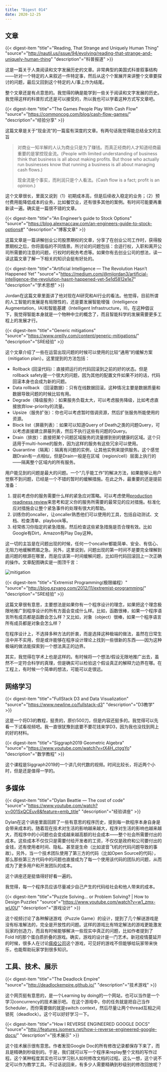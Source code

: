 ```yaml
---
title: "Digest 014"
date: 2020-12-25
---
```


## 文章
{{< digest-item "title"="Reading, That Strange and Uniquely Human Thing" "source"="http://nautil.us/issue/94/evolving/reading-that-strange-and-uniquely-human-thing" "description"="科普报道" >}}

这是一篇关于人类阅读和文字发展历史的文章。非常典型的美国式科普叙事结构——针对一个特定的人来叙述一件特定事，然后从这个个案展开来讲整个文章要探讨的问题，最后又回到这个特定的人/事上作为结尾。

整个文章还是有点意思的。我觉得的确是能学到一些关于阅读和文字发展的历史。我觉得这样的科普形式还是可以接受的，所以我也可以学着这种方式写文章吧。

{{< digest-item "title"="The Games People Play With Cash Flow" "source"="https://commoncog.com/blog/cash-flow-games/" "description"="经验分享" >}}

这篇文章是关于“现金流”的一篇蛮有深度的文章。有两句话我觉得能总结全文的主旨

> 对商业一知半解的人认为商业只是为了赚钱。而真正经商的人才知道经商最重要的是掌控现金流。(People with limited understanding of business think that business is all about making profits. But those who actually run businesses know that running a business is all about managing cash flows.)
>
> 现金流是个事实，而利润只是个人看法。(Cash flow is a fact; profit is an opinion.)

这个文章很长，里面又说到（1）初期成本高，但是后续收入稳定的业务；（2）预付费用能降低成本的业务，比如餐饮业，还有很多其他的案例。有时间可能要再重新读一遍。确实是一篇很不错的文章。

{{< digest-item "title"="An Engineer’s guide to Stock Options" "source"="https://blog.alexmaccaw.com/an-engineers-guide-to-stock-options#" "description"="博客文章" >}}

这篇文章是一篇讲解创业公司股票期权的文章，分享了在创业公司工作时，获得股票期权之后，你将面临的不同情景。所讨论的问题包括：合适行权，入职和离开公司所需要的注意的问题，行权时的税务考虑等。如果你有去创业公司的想法，读一读这篇文章了解一下相关的知识会挺有好处的。

{{< digest-item "title"="Artificial Intelligence — The Revolution Hasn’t Happened Yet" "source"="https://medium.com/@mijordan3/artificial-intelligence-the-revolution-hasnt-happened-yet-5e1d5812e1e7" "description"="学术思想" >}}

Jordan在这篇文章里面讲了他对现在AI研究和AI行业的看法。他觉得，目前所谓的人工智能的发展是有局限性的，还是要发展智能增强（Intelligence Augmentation，IA)和智能基建（Intelligent Infrastructure，II)。在这种倡议下，我觉得智能本身就是一个物种中立的概念了，而且智能科学的发展需要更多工程上的发展才行。


{{< digest-item "title"="Generic mitigations" "source"="https://www.oreilly.com/content/generic-mitigations/" "description"="SRE经验" >}}

这个文章介绍了一些在运营出现问题的时候可以使用的比较“通用”的缓解方案（mitigation plan）。这里提到的方法包括：
* Rollback (回滚代码)：直接把运行的代码回滚到之前的好的状态。但是rollback safety是一个很大的问题，因为其他的配置文件如果不对的话，代码回滚本身也会成为新的问题。
* Data rollback （回滚数据）：只有在线数据回滚。这种情况主要是数据质量和数据导致问题的时候比较有用。
* Degrade（降级服务）：如果服务负载太大，可以考虑服务降级，比如考虑直接放弃low-priority的流量。
* Upsize（服务扩张）：你也可以考虑暂时借调资源，然后扩张服务所能使用的资源。
* Block list（屏蔽列表）：如果可以知道Query of Death之类的问题Query，可以考虑直接建立屏蔽列表，然后不执行这些有问题的Query。
* Drain（排放）：直接把某个问题区域服务的流量挪到别的健康的区域。这个只适用于multi-home的服务，因为这样的服务有这些冗余可以使用。
* Quarantine（隔离）：隔离有问题的实例，让其他实例来提供服务。这个感觉跟Drain有一点相似，但是Drain一般是在区域（region/cell）层面上执行的——隔离整个区域内的所有服务。

用户能见到的问题是最大的问题。一个“几乎能工作”的解决方法，如果能够让用户觉察不到问题，已经是一个不错的暂时的缓解措施。在此之外，最重要的还是提前准备：

1. 提前考虑你的服务需要什么样的紧急应对策略。可以考虑使用[production readiness review](https://sre.google/sre-book/evolving-sre-engagement-model/)来思考和定义你的服务所需要的最常见的应对措施。标准化应对措施会让整个紧急事件的处理有很大的帮助。
2. 训练你的oncaller，让oncaller熟悉他们可以使用的工具，包括自动测试、文档、检查清单、playbook等。
3. 经常练习你指定的紧急措施，然后检查这些紧急措施是否合理有效。比如Google有Dirt，Amazon有Play Day这种。

这一切的主旨是在问题出现的时候，任何一个oncaller都能简单、安全、有信心、无阻力地缓解燃眉之急。另外，这里说到，问题出现的第一时间不是要完全理解到底问题的根源在哪里，而是应该第一时间缓解问题，比如将代码回滚回上一次正确的操作。文章配图确实是一图顶千言：

![mitigation](/images/mitigation.png)

{{< digest-item "title"="Extremist Programming(极限编程）" "source"="http://blog.ezyang.com/2012/11/extremist-programming/" "description"="SRE经验" >}}

这篇文章很有意思，主要想法是如果你有一个程序设计的理念，如果把这个理念极限地推广到程序设计的所有方面会变成什么样。比如，函数很棒，如果一个程序语言所有成员都是函数会怎么样？又比如，对象（object）很棒，如果一个程序语言所有成员都是对象会怎么样？

在程序设计上，不选择多种方法的折衷，而是选择这种极端的做法，虽然在日常生活中并不实用，但是或许能够在程序设计理论上找到一些很新的东西——因为这种极端的做法能探索到一个想法真正的边界。

其实，我觉得在学术上也是这样的。有时候将一个想法/假设无限地推广出去，虽然不一定符合科学的真理，但是确实可以检验这个假设真正的解释力边界在哪。在工程上，有时候一个简单的想法，可能可以走很远。


## 网络学习

{{< digest-item "title"="FullStack D3 and Data Visualization" "source"="https://www.newline.co/fullstack-d3" "description"="D3教学" >}}

这是一个将D3的教程，挺贵的，原价500刀，但是内容还挺多的。我觉得可以先看一下试看视频吧。我一直很犹豫到底要不要花钱来学D3，因为我也没找到网上的好的材料。

{{< digest-item "title"="Siggraph2019 Geometric Algebra" "source"="https://www.youtube.com/watch?v=tX4H_ctggYo" "description"="数学教程" >}}

这个课程是Siggraph2019的一个讲几何代数的视频。时间比较长，将近两个小时，但是还是值得一学的。

## 多媒体

{{< digest-item "title"="Dylan Beattie — The cost of code" "source"="https://www.youtube.com/watch?v=001SxQCEuv8&feature=emb_title" "description"="经验讲座" >}}

Dylan在这个讲座里面回顾了一些有意思的程序历史，提到每一款程序本身自身是会带来成本的。随着现在技术对生活的影响越来越大，程序对生活的影响也越来越大，而程序中的小问题也会变成越来越高额的社会成本——整个社会所需要付出的成本。这些成本不仅仅只是需要付给开发者的工资，不仅仅是政府和公司要付出的金钱，还有使用者时间、隐私、甚至是生命（比如波音飞机的代码问题导致的事故）。另外，当一个技术团队使用了第三方的代码（比如Open Source的代码），那么那些第三方代码中的问题也直接成为了每一个使用该代码的团队的问题，从而成为了更多用户和开发团队的成本。

这个讲座还是挺值得好好看一遍的。

我觉得，每一个程序员应该尽量减少自己产生的代码给社会和他人带来的成本。

{{< digest-item "title"="Puzzle Solving... or Problem Solving? | How to Design Puzzles" "source"="https://www.youtube.com/watch?v=w1_zmx-wU0U" "description"="游戏设计" >}}

这个视频讨论了各种解谜游戏（Puzzle Game）的设计，提到了几个解谜游戏是没有标准解法的，完全是开放性的问题。这样的游戏比有特定解法的游戏更能激发玩家的创造力，而且有时候能够解决一些现实中真正的问题，比如作者提到了Fold It的那个蛋白质折叠的游戏。确实，游戏的设计是一门艺术。新冠疫情蔓延开的时候，很多人在讨论[瘟疫公司](https://zh.wikipedia.org/wiki/%E7%98%9F%E7%96%AB%E5%85%AC%E5%8F%B8)这个游戏，可见好的游戏不但能够给玩家带来快乐，也能帮助玩家学到很多知识。


## 工具、技术、展示

{{< digest-item "title"="The Deadlock Empire" "source"="http://deadlockempire.github.io/" "description"="技术游戏" >}}

这个网页挺有意思的，是一个Learning by doing的一个网站，也可以当作是一个学习concurrency的技术展示吧。 在这个游戏中，你的任务就是把自己当作Scheduler，而你需要做的就是switch context，然后尽量让两个thread互相之间锁死（deadlock）。这个可以好好学习一下。

{{< digest-item "title"="How I REVERSE ENGINEERED GOOGLE DOCS" "source"="http://features.jsomers.net/how-i-reverse-engineered-google-docs/" "description"="技术展示" >}}

这个技术展示很有意思。作者发现Google Doc的所有修改记录都保存下来了，而且是精确到秒级别的。于是，我们就可以写一个程序来replay整个文档的写作过程。这个某种程度其实也可以学习别人如何修改文档的过程。这么一想，这个说不定可以作为教学工具。不过话说回来，有多少人需要精确到秒级别的修改回放呢？


